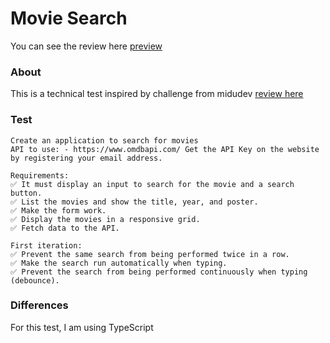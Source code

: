 # Movie Search
You can see the review here [preview](https://react-technical-test-movie-search.vercel.app/)

### About
This is a technical test inspired by challenge from midudev [review here](https://youtu.be/GOEiMwDJ3lc?si=nJM_UMRdMoaDRuz4)

### Test
```
Create an application to search for movies
API to use: - https://www.omdbapi.com/ Get the API Key on the website by registering your email address.

Requirements:
✅ It must display an input to search for the movie and a search button.
✅ List the movies and show the title, year, and poster.
✅ Make the form work.
✅ Display the movies in a responsive grid.
✅ Fetch data to the API.

First iteration:
✅ Prevent the same search from being performed twice in a row.
✅ Make the search run automatically when typing.
✅ Prevent the search from being performed continuously when typing (debounce).
```

### Differences
For this test, I am using TypeScript 
